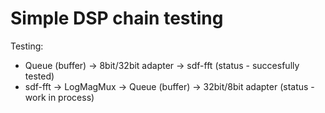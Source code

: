 Simple DSP chain testing
=================

Testing:

* Queue (buffer) -> 8bit/32bit adapter -> sdf-fft (status - succesfully tested)
* sdf-fft -> LogMagMux -> Queue (buffer) ->  32bit/8bit adapter (status - work in process)
